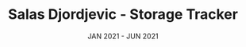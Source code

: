 ---
title: Salas Djordjevic - Storage Tracker
role: Fullstack Developer
date: JAN 2021 - JUN 2021
description: Local messuage storage tracker. Where I first learned how to write good backend code (models, migrations, ORMs, indexing, resolvers, DTOs etc.). Used NestJS because it shares a similar design pattern with Angular and both use Typescript as their primary language so it made the most sense.
stack: [Angular, NestJS, PostgreSQL]
href: ''
---